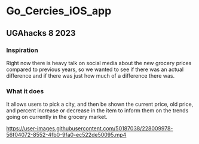 # Go_Cercies_iOS_app

## UGAhacks 8 2023

### Inspiration

Right now there is heavy talk on social media about the new grocery prices compared to previous years, so we wanted to see if there was an actual difference and if there was just how much of a difference there was. 

### What it does
It allows users to pick a city, and then be shown the current price, old price, and percent increase or decrease in the item to inform them on the trends going on currently in the grocery market.


https://user-images.githubusercontent.com/50187038/228009978-56f04072-8552-4fb0-9fa0-ec522de50095.mp4

